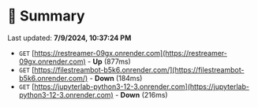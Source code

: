 # 📖 Summary
Last updated: **7/9/2024, 10:37:24 PM**

- `GET` [https://restreamer-09gx.onrender.com](https://restreamer-09gx.onrender.com) - **Up** (877ms)
- `GET` [https://filestreambot-b5k6.onrender.com/](https://filestreambot-b5k6.onrender.com/) - **Down** (184ms)
- `GET` [https://jupyterlab-python3-12-3.onrender.com](https://jupyterlab-python3-12-3.onrender.com) - **Down** (216ms)
